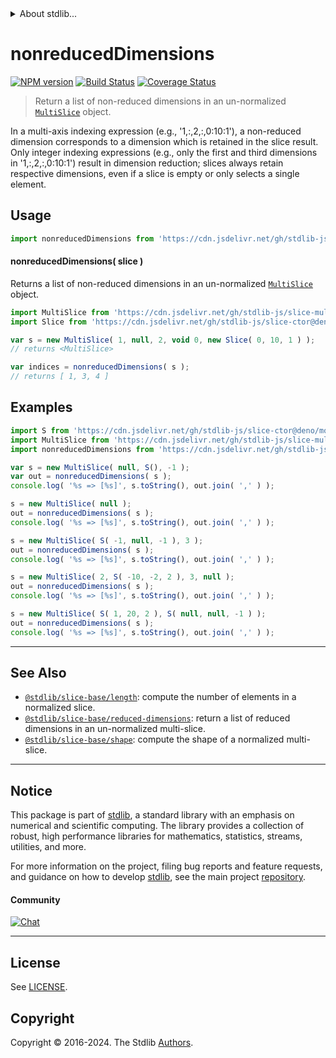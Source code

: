 <!--

@license Apache-2.0

Copyright (c) 2023 The Stdlib Authors.

Licensed under the Apache License, Version 2.0 (the "License");
you may not use this file except in compliance with the License.
You may obtain a copy of the License at

   http://www.apache.org/licenses/LICENSE-2.0

Unless required by applicable law or agreed to in writing, software
distributed under the License is distributed on an "AS IS" BASIS,
WITHOUT WARRANTIES OR CONDITIONS OF ANY KIND, either express or implied.
See the License for the specific language governing permissions and
limitations under the License.

-->


<details>
  <summary>
    About stdlib...
  </summary>
  <p>We believe in a future in which the web is a preferred environment for numerical computation. To help realize this future, we've built stdlib. stdlib is a standard library, with an emphasis on numerical and scientific computation, written in JavaScript (and C) for execution in browsers and in Node.js.</p>
  <p>The library is fully decomposable, being architected in such a way that you can swap out and mix and match APIs and functionality to cater to your exact preferences and use cases.</p>
  <p>When you use stdlib, you can be absolutely certain that you are using the most thorough, rigorous, well-written, studied, documented, tested, measured, and high-quality code out there.</p>
  <p>To join us in bringing numerical computing to the web, get started by checking us out on <a href="https://github.com/stdlib-js/stdlib">GitHub</a>, and please consider <a href="https://opencollective.com/stdlib">financially supporting stdlib</a>. We greatly appreciate your continued support!</p>
</details>

# nonreducedDimensions

[![NPM version][npm-image]][npm-url] [![Build Status][test-image]][test-url] [![Coverage Status][coverage-image]][coverage-url] <!-- [![dependencies][dependencies-image]][dependencies-url] -->

> Return a list of non-reduced dimensions in an un-normalized [`MultiSlice`][@stdlib/slice/multi] object.

<!-- Section to include introductory text. Make sure to keep an empty line after the intro `section` element and another before the `/section` close. -->

<section class="intro">

In a multi-axis indexing expression (e.g., '1,:,2,:,0:10:1'), a non-reduced dimension corresponds to a dimension which is retained in the slice result. Only integer indexing expressions (e.g., only the first and third dimensions in '1,:,2,:,0:10:1') result in dimension reduction; slices always retain respective dimensions, even if a slice is empty or only selects a single element.

</section>

<!-- /.intro -->

<!-- Package usage documentation. -->



<section class="usage">

## Usage

```javascript
import nonreducedDimensions from 'https://cdn.jsdelivr.net/gh/stdlib-js/slice-base-nonreduced-dimensions@deno/mod.js';
```

<a name="main"></a>

#### nonreducedDimensions( slice )

Returns a list of non-reduced dimensions in an un-normalized [`MultiSlice`][@stdlib/slice/multi] object.

```javascript
import MultiSlice from 'https://cdn.jsdelivr.net/gh/stdlib-js/slice-multi@deno/mod.js';
import Slice from 'https://cdn.jsdelivr.net/gh/stdlib-js/slice-ctor@deno/mod.js';

var s = new MultiSlice( 1, null, 2, void 0, new Slice( 0, 10, 1 ) );
// returns <MultiSlice>

var indices = nonreducedDimensions( s );
// returns [ 1, 3, 4 ]
```

</section>

<!-- /.usage -->

<!-- Package usage notes. Make sure to keep an empty line after the `section` element and another before the `/section` close. -->

<section class="notes">

</section>

<!-- /.notes -->

<!-- Package usage examples. -->

<section class="examples">

## Examples

<!-- eslint no-undef: "error" -->

<!-- eslint-disable new-cap -->

```javascript
import S from 'https://cdn.jsdelivr.net/gh/stdlib-js/slice-ctor@deno/mod.js';
import MultiSlice from 'https://cdn.jsdelivr.net/gh/stdlib-js/slice-multi@deno/mod.js';
import nonreducedDimensions from 'https://cdn.jsdelivr.net/gh/stdlib-js/slice-base-nonreduced-dimensions@deno/mod.js';

var s = new MultiSlice( null, S(), -1 );
var out = nonreducedDimensions( s );
console.log( '%s => [%s]', s.toString(), out.join( ',' ) );

s = new MultiSlice( null );
out = nonreducedDimensions( s );
console.log( '%s => [%s]', s.toString(), out.join( ',' ) );

s = new MultiSlice( S( -1, null, -1 ), 3 );
out = nonreducedDimensions( s );
console.log( '%s => [%s]', s.toString(), out.join( ',' ) );

s = new MultiSlice( 2, S( -10, -2, 2 ), 3, null );
out = nonreducedDimensions( s );
console.log( '%s => [%s]', s.toString(), out.join( ',' ) );

s = new MultiSlice( S( 1, 20, 2 ), S( null, null, -1 ) );
out = nonreducedDimensions( s );
console.log( '%s => [%s]', s.toString(), out.join( ',' ) );
```

</section>

<!-- /.examples -->

<!-- Section to include cited references. If references are included, add a horizontal rule *before* the section. Make sure to keep an empty line after the `section` element and another before the `/section` close. -->

<section class="references">

</section>

<!-- /.references -->

<!-- Section for related `stdlib` packages. Do not manually edit this section, as it is automatically populated. -->

<section class="related">

* * *

## See Also

-   <span class="package-name">[`@stdlib/slice-base/length`][@stdlib/slice/base/length]</span><span class="delimiter">: </span><span class="description">compute the number of elements in a normalized slice.</span>
-   <span class="package-name">[`@stdlib/slice-base/reduced-dimensions`][@stdlib/slice/base/reduced-dimensions]</span><span class="delimiter">: </span><span class="description">return a list of reduced dimensions in an un-normalized multi-slice.</span>
-   <span class="package-name">[`@stdlib/slice-base/shape`][@stdlib/slice/base/shape]</span><span class="delimiter">: </span><span class="description">compute the shape of a normalized multi-slice.</span>

</section>

<!-- /.related -->

<!-- Section for all links. Make sure to keep an empty line after the `section` element and another before the `/section` close. -->


<section class="main-repo" >

* * *

## Notice

This package is part of [stdlib][stdlib], a standard library with an emphasis on numerical and scientific computing. The library provides a collection of robust, high performance libraries for mathematics, statistics, streams, utilities, and more.

For more information on the project, filing bug reports and feature requests, and guidance on how to develop [stdlib][stdlib], see the main project [repository][stdlib].

#### Community

[![Chat][chat-image]][chat-url]

---

## License

See [LICENSE][stdlib-license].


## Copyright

Copyright &copy; 2016-2024. The Stdlib [Authors][stdlib-authors].

</section>

<!-- /.stdlib -->

<!-- Section for all links. Make sure to keep an empty line after the `section` element and another before the `/section` close. -->

<section class="links">

[npm-image]: http://img.shields.io/npm/v/@stdlib/slice-base-nonreduced-dimensions.svg
[npm-url]: https://npmjs.org/package/@stdlib/slice-base-nonreduced-dimensions

[test-image]: https://github.com/stdlib-js/slice-base-nonreduced-dimensions/actions/workflows/test.yml/badge.svg?branch=main
[test-url]: https://github.com/stdlib-js/slice-base-nonreduced-dimensions/actions/workflows/test.yml?query=branch:main

[coverage-image]: https://img.shields.io/codecov/c/github/stdlib-js/slice-base-nonreduced-dimensions/main.svg
[coverage-url]: https://codecov.io/github/stdlib-js/slice-base-nonreduced-dimensions?branch=main

<!--

[dependencies-image]: https://img.shields.io/david/stdlib-js/slice-base-nonreduced-dimensions.svg
[dependencies-url]: https://david-dm.org/stdlib-js/slice-base-nonreduced-dimensions/main

-->

[chat-image]: https://img.shields.io/gitter/room/stdlib-js/stdlib.svg
[chat-url]: https://app.gitter.im/#/room/#stdlib-js_stdlib:gitter.im

[stdlib]: https://github.com/stdlib-js/stdlib

[stdlib-authors]: https://github.com/stdlib-js/stdlib/graphs/contributors

[umd]: https://github.com/umdjs/umd
[es-module]: https://developer.mozilla.org/en-US/docs/Web/JavaScript/Guide/Modules

[deno-url]: https://github.com/stdlib-js/slice-base-nonreduced-dimensions/tree/deno
[deno-readme]: https://github.com/stdlib-js/slice-base-nonreduced-dimensions/blob/deno/README.md
[umd-url]: https://github.com/stdlib-js/slice-base-nonreduced-dimensions/tree/umd
[umd-readme]: https://github.com/stdlib-js/slice-base-nonreduced-dimensions/blob/umd/README.md
[esm-url]: https://github.com/stdlib-js/slice-base-nonreduced-dimensions/tree/esm
[esm-readme]: https://github.com/stdlib-js/slice-base-nonreduced-dimensions/blob/esm/README.md
[branches-url]: https://github.com/stdlib-js/slice-base-nonreduced-dimensions/blob/main/branches.md

[stdlib-license]: https://raw.githubusercontent.com/stdlib-js/slice-base-nonreduced-dimensions/main/LICENSE

[@stdlib/slice/multi]: https://github.com/stdlib-js/slice-multi/tree/deno

<!-- <related-links> -->

[@stdlib/slice/base/length]: https://github.com/stdlib-js/slice-base-length/tree/deno

[@stdlib/slice/base/reduced-dimensions]: https://github.com/stdlib-js/slice-base-reduced-dimensions/tree/deno

[@stdlib/slice/base/shape]: https://github.com/stdlib-js/slice-base-shape/tree/deno

<!-- </related-links> -->

</section>

<!-- /.links -->
